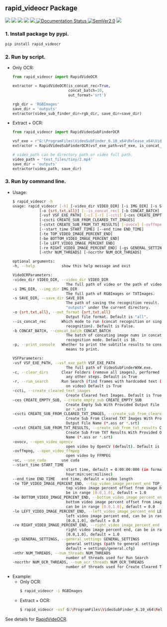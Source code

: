 ## rapid_videocr Package
<p align="left">
    <a href="https://colab.research.google.com/github/SWHL/RapidVideOCR/blob/75dae6e9804dec6e61bef98334601908dc9ec9fb/assets/RapidVideOCRDemo.ipynb"><img src="https://colab.research.google.com/assets/colab-badge.svg"></a>
    <a href=""><img src="https://img.shields.io/badge/Python->=3.6,<3.12-aff.svg"></a>
    <a href=""><img src="https://img.shields.io/badge/OS-Linux%2C%20Win%2C%20Mac-pink.svg"></a>
    <a href="https://github.com/SWHL/RapidVideOCR/stargazers"><img src="https://img.shields.io/github/stars/SWHL/RapidVideOCR?color=ccf"></a>
    <a href="https://pepy.tech/project/rapid-videocr">
        <img src="https://static.pepy.tech/personalized-badge/rapid-videocr?period=total&units=abbreviation&left_color=grey&right_color=blue&left_text=Downloads">
    </a>
    <a href='https://rapidvideocr.readthedocs.io/en/latest/?badge=latest'>
        <img src='https://readthedocs.org/projects/rapidvideocr/badge/?version=latest' alt='Documentation Status'/>
    </a>
    <a href="https://semver.org/"><img alt="SemVer2.0" src="https://img.shields.io/badge/SemVer-2.0-brightgreen"></a>
    <a href="https://github.com/psf/black"><img src="https://img.shields.io/badge/code%20style-black-000000.svg"></a>
</p>


### 1. Install package by pypi.
```bash
pip install rapid_videocr
```

### 2. Run by script.
- Only OCR:
    ```python
    from rapid_videocr import RapidVideOCR

    extractor = RapidVideOCR(is_concat_rec=True,
                             concat_batch=10,
                             out_format='srt')

    rgb_dir = 'RGBImages'
    save_dir = 'outputs'
    extractor(video_sub_finder_dir=rgb_dir, save_dir=save_dir)
    ```
- Extract + OCR:
    ```python
    from rapid_videocr import RapidVideoSubFinderOCR

    vsf_exe = r"G:\ProgramFiles\VideoSubFinder_6.10_x64\Release_x64\VideoSubFinderWXW.exe"
    extractor = RapidVideoSubFinderOCR(vsf_exe_path=vsf_exe, is_concat_rec=True)

    # video_path can be directory path or video full path.
    video_path = 'test_files/tiny/2.mp4'
    save_dir = 'outputs'
    extractor(video_path, save_dir)
    ```

### 3. Run by command line.
- Usage:
    ```bash
    $ rapid_videocr -h
    usage: rapid_videocr [-h] [-video_dir VIDEO_DIR] [-i IMG_DIR] [-s SAVE_DIR]
                [-o {srt,txt,all}] [--is_concat_rec] [-b CONCAT_BATCH] [-p]
                [-vsf VSF_EXE_PATH] [-c] [-r] [-ccti] [-ces CREATE_EMPTY_SUB]
                [-cscti CREATE_SUB_FROM_CLEARED_TXT_IMAGES]
                [-cstxt CREATE_SUB_FROM_TXT_RESULTS] [-ovocv] [-ovffmpeg] [-uc]
                [--start_time START_TIME] [--end_time END_TIME]
                [-te TOP_VIDEO_IMAGE_PERCENT_END]
                [-be BOTTOM_VIDEO_IMAGE_PERCENT_END]
                [-le LEFT_VIDEO_IMAGE_PERCENT_END]
                [-re RIGHT_VIDEO_IMAGE_PERCENT_END] [-gs GENERAL_SETTINGS]
                [-nthr NUM_THREADS] [-nocrthr NUM_OCR_THREADS]

    optional arguments:
    -h, --help            show this help message and exit

    VideOCRParameters:
    -video_dir VIDEO_DIR, --video_dir VIDEO_DIR
                            The full path of video or the path of video directory.
    -i IMG_DIR, --img_dir IMG_DIR
                            The full path of RGBImages or TXTImages.
    -s SAVE_DIR, --save_dir SAVE_DIR
                            The path of saving the recognition result. Default is
                            "outputs" under the current directory.
    -o {srt,txt,all}, --out_format {srt,txt,all}
                            Output file format. Default is "all".
    --is_concat_rec       Which mode to run (concat recognition or single
                            recognition). Default is False.
    -b CONCAT_BATCH, --concat_batch CONCAT_BATCH
                            The batch of concating image nums in concat
                            recognition mode. Default is 10.
    -p, --print_console   Whether to print the subtitle results to console. -p
                            means to print.

    VSFParameters:
    -vsf VSF_EXE_PATH, --vsf_exe_path VSF_EXE_PATH
                            The full path of VideoSubFinderWXW.exe.
    -c, --clear_dirs      Clear Folders (remove all images), performed before
                            any other steps. Default is True
    -r, --run_search      Run Search (find frames with hardcoded text (hardsub)
                            on video) Default is True
    -ccti, --create_cleared_text_images
                            Create Cleared Text Images. Default is True
    -ces CREATE_EMPTY_SUB, --create_empty_sub CREATE_EMPTY_SUB
                            Create Empty Sub With Provided Output File Name (*.ass
                            or *.srt)
    -cscti CREATE_SUB_FROM_CLEARED_TXT_IMAGES, --create_sub_from_cleared_txt_images CREATE_SUB_FROM_CLEARED_TXT_IMAGES
                            Create Sub From Cleared TXT Images With Provided
                            Output File Name (*.ass or *.srt)
    -cstxt CREATE_SUB_FROM_TXT_RESULTS, --create_sub_from_txt_results CREATE_SUB_FROM_TXT_RESULTS
                            Create Sub From TXT Results With Provided Output File
                            Name (*.ass or *.srt)
    -ovocv, --open_video_opencv
                            open video by OpenCV (default). Default is True
    -ovffmpeg, --open_video_ffmpeg
                            open video by FFMPEG
    -uc, --use_cuda       use cuda
    --start_time START_TIME
                            start time, default = 0:00:00:000 (in format
                            hour:min:sec:milisec)
    --end_time END_TIME   end time, default = video length
    -te TOP_VIDEO_IMAGE_PERCENT_END, --top_video_image_percent_end TOP_VIDEO_IMAGE_PERCENT_END
                            top video image percent offset from image bottom, can
                            be in range [0.0,1.0], default = 1.0
    -be BOTTOM_VIDEO_IMAGE_PERCENT_END, --bottom_video_image_percent_end BOTTOM_VIDEO_IMAGE_PERCENT_END
                            bottom video image percent offset from image bottom,
                            can be in range [0.0,1.0], default = 0.0
    -le LEFT_VIDEO_IMAGE_PERCENT_END, --left_video_image_percent_end LEFT_VIDEO_IMAGE_PERCENT_END
                            left video image percent end, can be in range
                            [0.0,1.0], default = 0.0
    -re RIGHT_VIDEO_IMAGE_PERCENT_END, --right_video_image_percent_end RIGHT_VIDEO_IMAGE_PERCENT_END
                            right video image percent end, can be in range
                            [0.0,1.0], default = 1.0
    -gs GENERAL_SETTINGS, --general_settings GENERAL_SETTINGS
                            general settings (path to general settings *.cfg file,
                            default = settings/general.cfg)
    -nthr NUM_THREADS, --num_threads NUM_THREADS
                            number of threads used for Run Search
    -nocrthr NUM_OCR_THREADS, --num_ocr_threads NUM_OCR_THREADS
                            number of threads used for Create Cleared TXT Images
    ```
- Example:
  - Only OCR:
    ```bash
    $ rapid_videocr -i RGBImages
    ```
  - Extract + OCR:
    ```bash
    $ rapid_videocr -vsf G:\ProgramFiles\VideoSubFinder_6.10_x64\Release_x64\VideoSubFinderWXW.exe -video_dir G:\ProgramFiles\RapidVideOCR\test_files\tiny
    ```

See details for [RapidVideOCR](https://github.com/SWHL/RapidVideOCR).